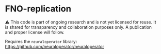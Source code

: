 # FNO-replication

⚠️ This code is part of ongoing research and is not yet licensed for reuse. It is shared for transparency and collaboration purposes only. A publication and proper license will follow.

Requires the `neuraloperator` library: https://github.com/neuraloperator/neuraloperator
